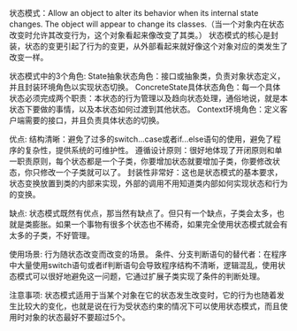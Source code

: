  状态模式：Allow an object to alter its behavior when its internal state changes. The object will appear to change its classes.（当一个对象内在状态改变时允许其改变行为，这个对象看起来像改变了其类。）
状态模式的核心是封装，状态的变更引起了行为的变更，从外部看起来就好像这个对象对应的类发生了改变一样。

状态模式中的3个角色:
State抽象状态角色：接口或抽象类，负责对象状态定义，并且封装环境角色以实现状态切换。
ConcreteState具体状态角色：每一个具体状态必须完成两个职责：本状态的行为管理以及趋向状态处理，通俗地说，就是本状态下要做的事情，以及本状态如何过渡到其他状态。
Context环境角色：定义客户端需要的接口，并且负责具体状态的切换。

优点:
结构清晰：避免了过多的switch...case或者if...else语句的使用，避免了程序的复杂性，提供系统的可维护性。
遵循设计原则：很好地体现了开闭原则和单一职责原则，每个状态都是一个子类，你要增加状态就要增加子类，你要修改状态，你只修改一个子类就可以了。
封装性非常好：这也是状态模式的基本要求，状态变换放置到类的内部来实现，外部的调用不用知道类内部如何实现状态和行为的变换。

缺点:
状态模式既然有优点，那当然有缺点了。但只有一个缺点，子类会太多，也就是类膨胀。如果一个事物有很多个状态也不稀奇，如果完全使用状态模式就会有太多的子类，不好管理。

使用场景:
行为随状态改变而改变的场景。
条件、分支判断语句的替代者：在程序中大量使用switch语句或者if判断语句会导致程序结构不清晰，逻辑混乱，使用状态模式可以很好地避免这一问题，它通过扩展子类实现了条件的判断处理。

注意事项:
状态模式适用于当某个对象在它的状态发生改变时，它的行为也随着发生比较大的变化，也就是说在行为受状态约束的情况下可以使用状态模式，而且使用时对象的状态最好不要超过5个。

